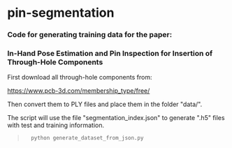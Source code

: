 # pin-segmentation
### Code for generating training data for the paper:
### In-Hand Pose Estimation and Pin Inspection for Insertion of Through-Hole Components


First download all through-hole components from:

https://www.pcb-3d.com/membership_type/free/

Then convert them to PLY files and place them in the folder "data/".


The script will use the file "segmentation_index.json" to generate ".h5" files with test and training information.

>		python generate_dataset_from_json.py
